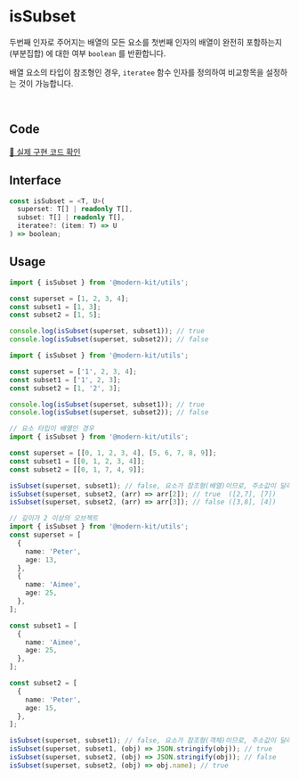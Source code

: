 # isSubset

두번째 인자로 주어지는 배열의 모든 요소를 첫번째 인자의 배열이 완전히 포함하는지(부분집합) 에 대한 여부 `boolean` 를 반환합니다.

배열 요소의 타입이 참조형인 경우, `iteratee` 함수 인자를 정의하여 비교항목을 설정하는 것이 가능합니다.

<br />



## Code
[🔗 실제 구현 코드 확인](https://github.com/modern-agile-team/modern-kit/blob/main/packages/utils/src/validator/isSubset/index.ts)

## Interface
```ts title="typescript"
const isSubset = <T, U>(
  superset: T[] | readonly T[],
  subset: T[] | readonly T[],
  iteratee?: (item: T) => U
) => boolean;
```

## Usage
```ts title="typescript"
import { isSubset } from '@modern-kit/utils';

const superset = [1, 2, 3, 4];
const subset1 = [1, 3];
const subset2 = [1, 5];

console.log(isSubset(superset, subset1)); // true
console.log(isSubset(superset, subset2)); // false
```

```ts title="typescript"
import { isSubset } from '@modern-kit/utils';

const superset = ['1', 2, 3, 4];
const subset1 = ['1', 2, 3];
const subset2 = [1, '2', 3];

console.log(isSubset(superset, subset1)); // true
console.log(isSubset(superset, subset2)); // false
```

```ts title="typescript"
// 요소 타입이 배열인 경우
import { isSubset } from '@modern-kit/utils';

const superset = [[0, 1, 2, 3, 4], [5, 6, 7, 8, 9]];
const subset1 = [[0, 1, 2, 3, 4]];
const subset2 = [[0, 1, 7, 4, 9]];

isSubset(superset, subset1); // false, 요소가 참조형(배열)이므로, 주소값이 달라 false를 반환한다.
isSubset(superset, subset2, (arr) => arr[2]); // true  ([2,7], [7])
isSubset(superset, subset2, (arr) => arr[3]); // false ([3,8], [4])
```

```ts title="typescript
// 깊이가 2 이상의 오브젝트
import { isSubset } from '@modern-kit/utils';
const superset = [
  {
    name: 'Peter',
    age: 13,
  },
  {
    name: 'Aimee',
    age: 25,
  },
];

const subset1 = [
  {
    name: 'Aimee',
    age: 25,
  },
];

const subset2 = [
  {
    name: 'Peter',
    age: 15,
  },
];

isSubset(superset, subset1); // false, 요소가 참조형(객체)이므로, 주소값이 달라 false를 반환한다
isSubset(superset, subset1, (obj) => JSON.stringify(obj)); // true
isSubset(superset, subset2, (obj) => JSON.stringify(obj)); // false
isSubset(superset, subset2, (obj) => obj.name); // true

